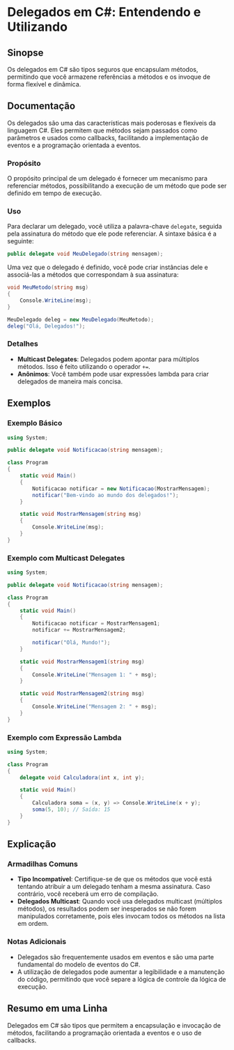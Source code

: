 <!--
Meta Description: # Delegados em C#: Entendendo e Utilizando ## Sinopse Os delegados em C# são tipos seguros que encapsulam métodos, permitindo que você armazene referê...
Meta Keywords: delegados, que, void, métodos, você
-->

# Delegados em C#: Entendendo e Utilizando

## Sinopse
Os delegados em C# são tipos seguros que encapsulam métodos, permitindo que você armazene referências a métodos e os invoque de forma flexível e dinâmica.

## Documentação
Os delegados são uma das características mais poderosas e flexíveis da linguagem C#. Eles permitem que métodos sejam passados como parâmetros e usados como callbacks, facilitando a implementação de eventos e a programação orientada a eventos.

### Propósito
O propósito principal de um delegado é fornecer um mecanismo para referenciar métodos, possibilitando a execução de um método que pode ser definido em tempo de execução.

### Uso
Para declarar um delegado, você utiliza a palavra-chave `delegate`, seguida pela assinatura do método que ele pode referenciar. A sintaxe básica é a seguinte:

```csharp
public delegate void MeuDelegado(string mensagem);
```

Uma vez que o delegado é definido, você pode criar instâncias dele e associá-las a métodos que correspondam à sua assinatura:

```csharp
void MeuMetodo(string msg)
{
    Console.WriteLine(msg);
}

MeuDelegado deleg = new MeuDelegado(MeuMetodo);
deleg("Olá, Delegados!");
```

### Detalhes
- **Multicast Delegates**: Delegados podem apontar para múltiplos métodos. Isso é feito utilizando o operador `+=`.
- **Anônimos**: Você também pode usar expressões lambda para criar delegados de maneira mais concisa.

## Exemplos
### Exemplo Básico
```csharp
using System;

public delegate void Notificacao(string mensagem);

class Program
{
    static void Main()
    {
        Notificacao notificar = new Notificacao(MostrarMensagem);
        notificar("Bem-vindo ao mundo dos delegados!");
    }

    static void MostrarMensagem(string msg)
    {
        Console.WriteLine(msg);
    }
}
```

### Exemplo com Multicast Delegates
```csharp
using System;

public delegate void Notificacao(string mensagem);

class Program
{
    static void Main()
    {
        Notificacao notificar = MostrarMensagem1;
        notificar += MostrarMensagem2;

        notificar("Olá, Mundo!");
    }

    static void MostrarMensagem1(string msg)
    {
        Console.WriteLine("Mensagem 1: " + msg);
    }

    static void MostrarMensagem2(string msg)
    {
        Console.WriteLine("Mensagem 2: " + msg);
    }
}
```

### Exemplo com Expressão Lambda
```csharp
using System;

class Program
{
    delegate void Calculadora(int x, int y);

    static void Main()
    {
        Calculadora soma = (x, y) => Console.WriteLine(x + y);
        soma(5, 10); // Saída: 15
    }
}
```

## Explicação
### Armadilhas Comuns
- **Tipo Incompatível**: Certifique-se de que os métodos que você está tentando atribuir a um delegado tenham a mesma assinatura. Caso contrário, você receberá um erro de compilação.
- **Delegados Multicast**: Quando você usa delegados multicast (múltiplos métodos), os resultados podem ser inesperados se não forem manipulados corretamente, pois eles invocam todos os métodos na lista em ordem.

### Notas Adicionais
- Delegados são frequentemente usados em eventos e são uma parte fundamental do modelo de eventos do C#.
- A utilização de delegados pode aumentar a legibilidade e a manutenção do código, permitindo que você separe a lógica de controle da lógica de execução.

## Resumo em uma Linha
Delegados em C# são tipos que permitem a encapsulação e invocação de métodos, facilitando a programação orientada a eventos e o uso de callbacks.